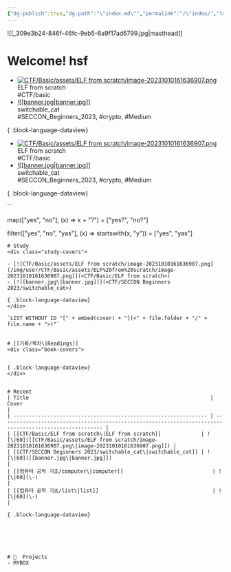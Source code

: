```yaml
---
{"dg-publish":true,"dg-path":"\"index.md\"","permalink":"/\"index/","tags":["gardenEntry"],"dgShowLocalGraph":"false","dgShowFileTree":"false","dgShowToc":"false"}
---
```



![[_309e3b24-846f-46fc-9eb5-6a9f17ad6799.jpg\|masthead]]
#  Welcome! hsf


- [![CTF/Basic/assets/ELF from scratch/image-20231010161636907.png](/img/user/CTF/Basic/assets/ELF%20from%20scratch/image-20231010161636907.png)](<CTF/Basic/ELF from scratch>)<div class=content-name>ELF from scratch</div><div class=content-tags>#CTF/basic</div>
- [![[banner.jpg\|banner.jpg]]](<CTF/SECCON Beginners 2023/switchable_cat>)<div class=content-name>switchable_cat</div><div class=content-tags>#SECCON_Beginners_2023, #crypto, #Medium</div>

{ .block-language-dataview}
<div class="study-covers">

- [![CTF/Basic/assets/ELF from scratch/image-20231010161636907.png](/img/user/CTF/Basic/assets/ELF%20from%20scratch/image-20231010161636907.png)](<kr/CTF/Basic/ELF from scratch>)<div class=content-name>ELF from scratch</div><div class=content-tags>#CTF/basic</div>
- [![[banner.jpg\|banner.jpg]]](<kr/CTF/SECCON Beginners 2023/switchable_cat>)<div class=content-name>switchable_cat</div><div class=content-tags>#SECCON_Beginners_2023, #crypto, #Medium</div>

{ .block-language-dataview}
</div>
```

map(["yes", "no"], (x) => x + "?") = ["yes?", "no?"]

filter(["yes", "no", "yas"], (x) => startswith(x, "y")) = ["yes", "yas"]
```
# Study
<div class="study-covers">

- [![CTF/Basic/assets/ELF from scratch/image-20231010161636907.png](/img/user/CTF/Basic/assets/ELF%20from%20scratch/image-20231010161636907.png)](<CTF/Basic/ELF from scratch>)
- [![[banner.jpg\|banner.jpg]]](<CTF/SECCON Beginners 2023/switchable_cat>)

{ .block-language-dataview}
</div>

`LIST WITHOUT ID "[" + embed(cover) + "](<" + file.folder + "/" + file.name + ">)"`


# [[기록/목차\|Readings]] 
<div class="book-covers">


{ .block-language-dataview}
</div>


# Recent
| Title                                                           | Cover                                                                                                   |
| --------------------------------------------------------------- | ------------------------------------------------------------------------------------------------------- |
| [[CTF/Basic/ELF from scratch\|ELF from scratch]]             | ![\|60]([[CTF/Basic/assets/ELF from scratch/image-20231010161636907.png\|image-20231010161636907.png]]) |
| [[CTF/SECCON Beginners 2023/switchable_cat\|switchable_cat]] | ![\|60]([[banner.jpg\|banner.jpg]])                                                                     |
| [[컴퓨터 공학 기초/computer\|computer]]                             | ![\|60](\-)                                                                                             |
| [[컴퓨터 공학 기초/list\|list]]                                     | ![\|60](\-)                                                                                             |

{ .block-language-dataview}






# 💼  Projects
- MYBOX

